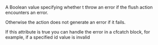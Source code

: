 A Boolean value specifying whether t throw an error if the flush action encounters an error.

Otherwise the action does not generate an error if it fails.

If this attribute is true you can handle the error in a cfcatch block, for example, if a specified id value is invalid